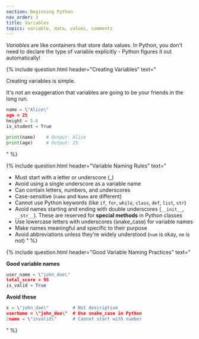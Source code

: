 ```yaml
---
section: Beginning Python
nav_order: 3
title: Variables
topics: variable, data, values, comments
---
```


*Variables* are like containers that store data values. In Python, you don't need to declare the type of variable explicitly - Python figures it out automatically!

{% include question.html header="Creating Variables" text="

Creating variables is simple. 

It's not an exaggeration that variables are going to be your friends in the long run.

```python
name = \"Alice\"
age = 25
height = 5.6
is_student = True

print(name)    # Output: Alice
print(age)     # Output: 25
```
" %}

{% include question.html header="Variable Naming Rules" text="

- Must start with a letter or underscore (_)
- Avoid using a single underscore as a variable name
- Can contain letters, numbers, and underscores
- Case-sensitive (```name``` and ```Name``` are different)
- Cannot use Python keywords (like ```if```, ```for```, ```while```, ```class```, ```def```, ```list```, ```str```)
- Avoid names starting and ending with double underscores (```__init__```, ```__str__```). These are reserved for **special methods** in Python classes
- Use lowercase letters with underscores (snake_case) for variable names
- Make names meaningful and specific to their purpose
- Avoid abbreviations unless they're widely understood (```num``` is okay, ```nm``` is not)
" %}

{% include question.html header="Good Variable Naming Practices" text="

**Good variable names**

```python
user_name = \"john_doe\"
total_score = 95
is_valid = True
```

**Avoid these**

```python
x = \"john_doe\"         # Not descriptive
userName = \"john_doe\"  # Use snake_case in Python
2name = \"invalid\"      # Cannot start with number
```
" %}
